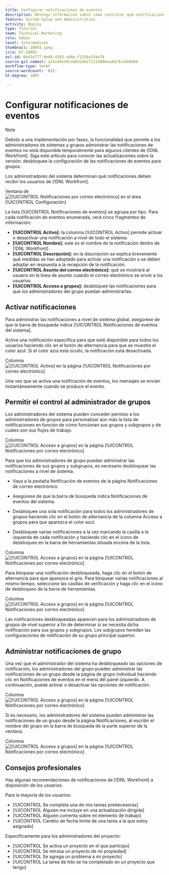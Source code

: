 ```yaml
---
title: Configurar notificaciones de eventos
description: Obtenga información sobre cómo controlar qué notificaciones por correo electrónico y en la aplicación reciben los usuarios mediante la administración de notificaciones de eventos.
feature: System Setup and Administration
activity: deploy
type: Tutorial
team: Technical Marketing
role: Admin
level: Intermediate
thumbnail: 10093.jpeg
jira: KT-10093
exl-id: 6bd3a777-0ed8-4383-ad8e-f1238e334e78
source-git-commit: a25a49e59ca483246271214886ea4dc9c10e8d66
workflow-type: tm+mt
source-wordcount: '621'
ht-degree: 100%

---
```


<!---
this has the same content as the system administrator notification setup and mangement section of the email and inapp notificiations learning path
--->

<!---
add URL link in the note at the top of the LP
--->

# Configurar notificaciones de eventos

>[!NOTE]
>
>Debido a una implementación por fases, la funcionalidad que permite a los administradores de sistemas y grupos administrar las notificaciones de eventos no está disponible temporalmente para algunos clientes de [!DNL Workfront]. Siga este artículo para conocer las actualizaciones sobre la versión: desbloquee la configuración de las notificaciones de eventos para grupos.

Los administradores del sistema determinan qué notificaciones deben recibir los usuarios de [!DNL Workfront].

Ventana de ![[!UICONTROL Notificaciones por correo electrónico] en el área [!UICONTROL Configuración]](assets/admin-fund-notifications-1.png)

La lista [!UICONTROL Notificaciones de eventos] se agrupa por tipo. Para cada notificación de eventos enumerada, verá cinco fragmentos de información:

* **[!UICONTROL Activo]:** la columna [!UICONTROL Activo] permite activar o desactivar una notificación a nivel de todo el sistema.
* **[!UICONTROL Nombre]:** este es el nombre de la notificación dentro de [!DNL Workfront].
* **[!UICONTROL Descripción]:** en la descripción se explica brevemente qué medidas se han adoptado para activar una notificación o se deben adoptar en respuesta a la recepción de la notificación.
* **[!UICONTROL Asunto del correo electrónico]:** qué se mostrará al usuario en la línea de asunto cuando el correo electrónico se envíe a los usuarios.
* **[!UICONTROL Acceso a grupos]:** desbloquee las notificaciones para que los administradores del grupo puedan administrarlas.

## Activar notificaciones

Para administrar las notificaciones a nivel de sistema global, asegúrese de que la barra de búsqueda indica [!UICONTROL Notificaciones de eventos del sistema].

Active una notificación específica para que esté disponible para todos los usuarios haciendo clic en el botón de alternancia para que se muestre el color azul. Si el color azul está oculto, la notificación está desactivada.

Columna![[!UICONTROL Activo] en la página [!UICONTROL Notificaciones por correo electrónico]](assets/admin-fund-notifications-2.png)

Una vez que se activa una notificación de eventos, los mensajes se envían instantáneamente cuando se produce el evento.

## Permitir el control al administrador de grupos

Los administradores del sistema pueden conceder permiso a los administradores de grupos para personalizar aún más la lista de notificaciones en función de cómo funcionan sus grupos y subgrupos y de cuáles son sus flujos de trabajo.

Columna![[!UICONTROL Acceso a grupos] en la página [!UICONTROL Notificaciones por correo electrónico] ](assets/ganotifications_01.png)

Para que los administradores de grupo puedan administrar las notificaciones de sus grupos y subgrupos, es necesario desbloquear las notificaciones a nivel de sistema.

* Vaya a la pestaña Notificación de eventos de la página Notificaciones de correo electrónico.

* Asegúrese de que la barra de búsqueda indica Notificaciones de eventos del sistema.

* Desbloquee una sola notificación para todos los administradores de grupos haciendo clic en el botón de alternancia de la columna Acceso a grupos para que aparezca el color azul.

* Desbloquee varias notificaciones a la vez marcando la casilla a la izquierda de cada notificación y haciendo clic en el icono de desbloqueo en la barra de herramientas situada encima de la lista.

Columna ![[!UICONTROL Acceso a grupos] en la página [!UICONTROL Notificaciones por correo electrónico]](assets/ganotifications_02.png)

Para bloquear una notificación desbloqueada, haga clic en el botón de alternancia para que aparezca el gris. Para bloquear varias notificaciones al mismo tiempo, seleccione las casillas de verificación y haga clic en el icono de desbloqueo de la barra de herramientas.

Columna![[!UICONTROL Acceso a grupos] en la página [!UICONTROL Notificaciones por correo electrónico] ](assets/ganotifications_03.png)

Las notificaciones desbloqueadas aparecen para los administradores de grupos de nivel superior a fin de determinar si se necesita dicha notificación para sus grupos y subgrupos. Los subgrupos heredan las configuraciones de notificación de su grupo principal superior. ﻿


## Administrar notificaciones de grupo

Una vez que el administrador del sistema ha desbloqueado las opciones de notificación, los administradores del grupo pueden administrar las notificaciones de un grupo desde la página de grupo individual haciendo clic en Notificaciones de eventos en el menú del panel izquierdo. A continuación, puede activar o desactivar las opciones de notificación.

Columna![[!UICONTROL Acceso a grupos] en la página [!UICONTROL Notificaciones por correo electrónico]](assets/managegroupnotifications_01.png)

Si es necesario, los administradores del sistema pueden administrar las notificaciones de un grupo desde la página Notificaciones, al escribir el nombre del grupo en la barra de búsqueda de la parte superior de la ventana.

Columna ![[!UICONTROL Acceso a grupos] en la página [!UICONTROL Notificaciones por correo electrónico] ](assets/managegroupnotifications_02.png)

## Consejos profesionales

Hay algunas recomendaciones de notificaciones de [!DNL Workfront] a disposición de los usuarios.

Para la mayoría de los usuarios:

* [!UICONTROL Se completa una de mis tareas predecesoras]
* [!UICONTROL Alguien me incluye en una actualización dirigida]
* [!UICONTROL Alguien comenta sobre mi elemento de trabajo]
* [!UICONTROL Cambio de fecha límite de una tarea a la que estoy asignado]


Específicamente para los administradores del proyecto:

* [!UICONTROL Se activa un proyecto en el que participo]
* [!UICONTROL Se retrasa un proyecto de mi propiedad]
* [!UICONTROL Se agrega un problema a mi proyecto]
* [!UICONTROL La tarea de hito se ha completado en un proyecto que tengo]

<!---
learn more URLs
--->
